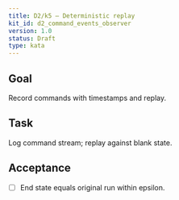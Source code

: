 ```yaml
---
title: D2/k5 — Deterministic replay
kit_id: d2_command_events_observer
version: 1.0
status: Draft
type: kata
---
```

## Goal
Record commands with timestamps and replay.
## Task
Log command stream; replay against blank state.
## Acceptance
- [ ] End state equals original run within epsilon.